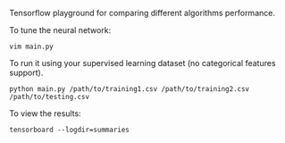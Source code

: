 Tensorflow playground for comparing different algorithms performance.

To tune the neural network:

    vim main.py


To run it using your supervised learning dataset (no categorical features support).

    python main.py /path/to/training1.csv /path/to/training2.csv /path/to/testing.csv


To view the results:

    tensorboard --logdir=summaries
